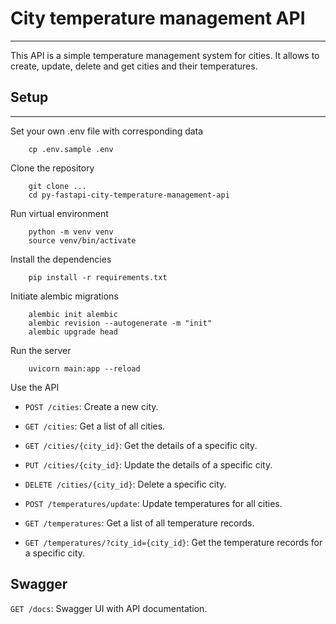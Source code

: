 # City temperature management API
***

This API is a simple temperature management system for cities. It allows to create, update, delete and get cities and their temperatures.

## Setup
***
Set your own .env file with corresponding data
```
    cp .env.sample .env
```
Clone the repository
```
    git clone ...
    cd py-fastapi-city-temperature-management-api
```
Run virtual environment
```
    python -m venv venv
    source venv/bin/activate
```
Install the dependencies
```
    pip install -r requirements.txt
```
Initiate alembic migrations
```
    alembic init alembic
    alembic revision --autogenerate -m "init"
    alembic upgrade head
```
Run the server
```
    uvicorn main:app --reload
```

Use the API
- `POST /cities`: Create a new city.
- `GET /cities`: Get a list of all cities.
- `GET /cities/{city_id}`: Get the details of a specific city.
- `PUT /cities/{city_id}`: Update the details of a specific city.
- `DELETE /cities/{city_id}`: Delete a specific city.

- `POST /temperatures/update`: Update temperatures for all cities.
- `GET /temperatures`: Get a list of all temperature records.
- `GET /temperatures/?city_id={city_id}`: Get the temperature records for a specific city.

## Swagger
`GET /docs`: Swagger UI with API documentation.
